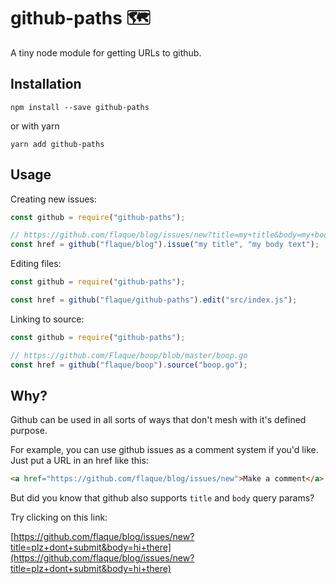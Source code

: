 # github-paths 🗺

A tiny node module for getting URLs to github.

## Installation

```
npm install --save github-paths
```

or with yarn

```
yarn add github-paths
```

## Usage

Creating new issues:

```js
const github = require("github-paths");

// https://github.com/flaque/blog/issues/new?title=my+title&body=my+body+text
const href = github("flaque/blog").issue("my title", "my body text");
```

Editing files:

```js
const github = require("github-paths");

const href = github("flaque/github-paths").edit("src/index.js");
```

Linking to source:

```js
const github = require("github-paths");

// https://github.com/Flaque/boop/blob/master/boop.go
const href = github("flaque/boop").source("boop.go");
```

## Why?

Github can be used in all sorts of ways that don't mesh with it's defined purpose.

For example, you can use github issues as a comment system if you'd like. Just put a URL in an href like this:

```html
<a href="https://github.com/flaque/blog/issues/new">Make a comment</a>
```

But did you know that github also supports `title` and `body` query params?

Try clicking on this link:

[https://github.com/flaque/blog/issues/new?title=plz+dont+submit&body=hi+there](https://github.com/flaque/blog/issues/new?title=plz+dont+submit&body=hi+there)

